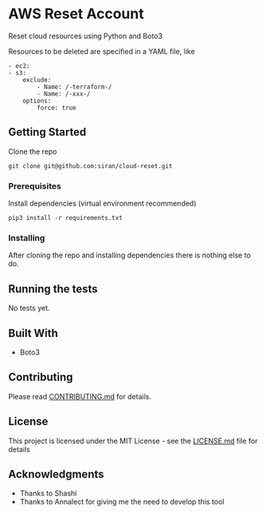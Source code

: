 # AWS Reset Account

Reset cloud resources using Python and Boto3

Resources to be deleted are specified in a YAML file, like

```
- ec2:
- s3:
    exclude:
        - Name: /-terraform-/
        - Name: /-xxx-/
    options:
        force: true
```

## Getting Started

Clone the repo
```
git clone git@github.com:siran/cloud-reset.git
```

### Prerequisites

Install dependencies (virtual environment recommended)
```
pip3 install -r requirements.txt
```

### Installing

After cloning the repo and installing dependencies there is nothing else to do.


## Running the tests

No tests yet.


## Built With

* Boto3

## Contributing

Please read [CONTRIBUTING.md](CONTRIBUTING.md) for details.


## License

This project is licensed under the MIT License - see the [LICENSE.md](LICENSE.md) file for details

## Acknowledgments

* Thanks to Shashi
* Thanks to Annalect for giving me the need to develop this tool


